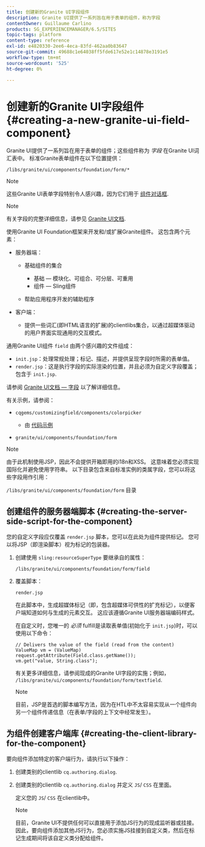 ```yaml
---
title: 创建新的Granite UI字段组件
description: Granite UI提供了一系列旨在用于表单的组件，称为字段
contentOwner: Guillaume Carlino
products: SG_EXPERIENCEMANAGER/6.5/SITES
topic-tags: platform
content-type: reference
exl-id: e4820330-2ee6-4eca-83fd-462aa0b83647
source-git-commit: 49688c1e64038ff5fde617e52e1c14878e3191e5
workflow-type: tm+mt
source-wordcount: '525'
ht-degree: 0%

---
```


# 创建新的Granite UI字段组件{#creating-a-new-granite-ui-field-component}

Granite UI提供了一系列旨在用于表单的组件；这些组件称为 *字段* 在Granite UI词汇表中。 标准Granite表单组件在以下位置提供：

`/libs/granite/ui/components/foundation/form/*`

>[!NOTE]
>
>这些Granite UI表单字段特别令人感兴趣，因为它们用于 [组件对话框](/help/sites-developing/developing-components.md).

>[!NOTE]
>
>有关字段的完整详细信息，请参见 [Granite UI文档](https://developer.adobe.com/experience-manager/reference-materials/6-5/granite-ui/api/jcr_root/libs/granite/ui/index.html).

使用Granite UI Foundation框架来开发和/或扩展Granite组件。 这包含两个元素：

* 服务器端：

   * 基础组件的集合

      * 基础 — 模块化、可组合、可分层、可重用
      * 组件 — Sling组件

   * 帮助应用程序开发的辅助程序

* 客户端：

   * 提供一些词汇(即HTML语言的扩展)的clientlibs集合，以通过超媒体驱动的用户界面实现通用的交互模式。

通用Granite UI组件 `field` 由两个感兴趣的文件组成：

* `init.jsp`：处理常规处理；标记、描述，并提供呈现字段时所需的表单值。
* `render.jsp`：这是执行字段的实际渲染的位置，并且必须为自定义字段覆盖；包含于 `init.jsp`.

请参阅 [Granite UI文档 — 字段](https://developer.adobe.com/experience-manager/reference-materials/6-5/granite-ui/api/jcr_root/libs/granite/ui/components/foundation/form/field/index.html) 以了解详细信息。

有关示例，请参阅：

* `cqgems/customizingfield/components/colorpicker`

   * 由 [代码示例](/help/sites-developing/developing-components-samples.md#code-sample-how-to-customize-dialog-fields)

* `granite/ui/components/foundation/form`

>[!NOTE]
>
>由于此机制使用JSP，因此不会提供开箱即用的i18n和XSS。 这意味着您必须实现国际化并避免使用字符串。 以下目录包含来自标准实例的类属字段，您可以将这些字段用作引用：
>
>`/libs/granite/ui/components/foundation/form` 目录

## 创建组件的服务器端脚本 {#creating-the-server-side-script-for-the-component}

您的自定义字段应仅覆盖 `render.jsp` 脚本，您可以在此处为组件提供标记。 您可以将JSP（即渲染脚本）视为标记的包装器。

1. 创建使用 `sling:resourceSuperType` 要继承自的属性：

   `/libs/granite/ui/components/foundation/form/field`

1. 覆盖脚本：

   `render.jsp`

   在此脚本中，生成超媒体标记（即，包含超媒体可供性的扩充标记），以便客户端知道如何与生成的元素交互。 这应该遵循Granite UI服务器端编码样式。

   在自定义时，您唯一的 *必须* fulfill是读取表单值(初始化于 `init.jsp`)时，可以使用以下命令：

   ```
   // Delivers the value of the field (read from the content)
   ValueMap vm = (ValueMap) request.getAttribute(Field.class.getName());
   vm.get("value, String.class");
   ```

   有关更多详细信息，请参阅现成的Granite UI字段的实施；例如， `/libs/granite/ui/components/foundation/form/textfield`.

   >[!NOTE]
   >
   >目前，JSP是首选的脚本编写方法，因为在HTL中不太容易实现从一个组件向另一个组件传递信息（在表单/字段的上下文中经常发生）。

## 为组件创建客户端库 {#creating-the-client-library-for-the-component}

要向组件添加特定的客户端行为，请执行以下操作：

1. 创建类别的clientlib `cq.authoring.dialog`.
1. 创建类别的clientlib `cq.authoring.dialog` 并定义 `JS`/ `CSS` 在里面。

   定义您的 `JS`/ `CSS` 在clientlib中。

   >[!NOTE]
   >
   >目前，Granite UI不提供任何可以直接用于添加JS行为的现成监听器或挂接。 因此，要向组件添加其他JS行为，您必须实施JS挂接到自定义类，然后在标记生成期间将该自定义类分配给组件。
